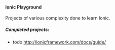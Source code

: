 #### Ionic Playground

Projects of various complexity done to learn Ionic.

##### Completed projects:

* todo
        http://ionicframework.com/docs/guide/
